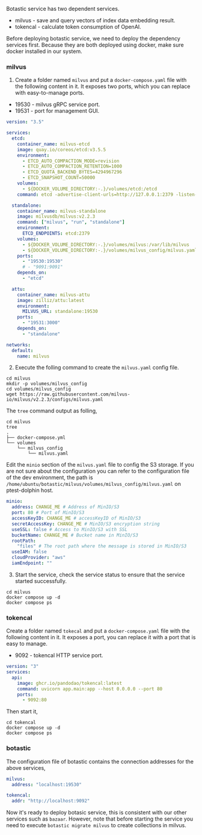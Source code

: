 Botastic service has two dependent services.

- milvus - save and query vectors of index data embedding result.
- tokencal - calculate token consumption of OpenAI.

Before deploying botastic service, we need to deploy the dependency services first. Because they are both deployed using docker, make sure docker installed in our system.

### milvus

1. Create a folder named `milvus` and put a `docker-compose.yaml` file with the following content in it.
 It exposes two ports, which you can replace with easy-to-manage ports. 
* 19530 - milvus gRPC service port.
* 19531 - port for management GUI.


```yaml
version: "3.5"

services:
  etcd:
    container_name: milvus-etcd
    image: quay.io/coreos/etcd:v3.5.5
    environment:
      - ETCD_AUTO_COMPACTION_MODE=revision
      - ETCD_AUTO_COMPACTION_RETENTION=1000
      - ETCD_QUOTA_BACKEND_BYTES=4294967296
      - ETCD_SNAPSHOT_COUNT=50000
    volumes:
      - ${DOCKER_VOLUME_DIRECTORY:-.}/volumes/etcd:/etcd
    command: etcd -advertise-client-urls=http://127.0.0.1:2379 -listen-client-urls http://0.0.0.0:2379 --data-dir /etcd

  standalone:
    container_name: milvus-standalone
    image: milvusdb/milvus:v2.2.3
    command: ["milvus", "run", "standalone"]
    environment:
      ETCD_ENDPOINTS: etcd:2379
    volumes:
      - ${DOCKER_VOLUME_DIRECTORY:-.}/volumes/milvus:/var/lib/milvus
      - ${DOCKER_VOLUME_DIRECTORY:-.}/volumes/milvus_config/milvus.yaml:/milvus/configs/milvus.yaml
    ports:
      - "19530:19530"
      # - "9091:9091"
    depends_on:
      - "etcd"

  attu:
    container_name: milvus-attu
    image: zilliz/attu:latest
    environment:
      MILVUS_URL: standalone:19530
    ports:
      - "19531:3000"
    depends_on:
      - "standalone"

networks:
  default:
    name: milvus

```

2. Execute the folling command to create the `milvus.yaml` config file.
```shell
cd milvus
mkdir -p volumes/milvus_config
cd volumes/milvus_config
wget https://raw.githubusercontent.com/milvus-io/milvus/v2.2.3/configs/milvus.yaml
```

The `tree` command output as folling,
```shell
cd milvus
tree
.
├── docker-compose.yml
└── volumes
    └── milvus_config
        └── milvus.yaml
```

Edit the `minio` section of the `milvus.yaml` file to config the S3 storage. If you are not sure about the configuration you can refer to the configuration file of the dev environment, the path is `/home/ubuntu/botastic/milvus/volumes/milvus_config/milvus.yaml` on ptest-dolphin host.
```yaml
minio:
  address: CHANGE_ME # Address of MinIO/S3
  port: 80 # Port of MinIO/S3
  accessKeyID: CHANGE_ME # accessKeyID of MinIO/S3
  secretAccessKey: CHANGE_ME # MinIO/S3 encryption string
  useSSL: false # Access to MinIO/S3 with SSL
  bucketName: CHANGE_ME # Bucket name in MinIO/S3
  rootPath:
    "files" # The root path where the message is stored in MinIO/S3
  useIAM: false
  cloudProvider: "aws"
  iamEndpoint: ""
```

3. Start the service, check the service status to ensure that the service started successfully.
```
cd milvus
docker compose up -d
docker compose ps
```

### tokencal
Create a folder named `tokecal` and put a `docker-compose.yaml` file with the following content in it. 
It exposes a port, you can replace it with a port that is easy to manage.
* 9092 - tokencal HTTP service port.
```yaml
version: "3"
services:
  api:
    image: ghcr.io/pandodao/tokencal:latest
    command: uvicorn app.main:app --host 0.0.0.0 --port 80
    ports:
      - 9092:80
```

Then start it,
```
cd tokencal
docker compose up -d
docker compose ps
```

### botastic
The configuration file of botastic contains the connection addresses for the above services,
```yaml
milvus:
  address: "localhost:19530"

tokencal:
  addr: "http://localhost:9092"
```
Now it's ready to deploy botasic service, this is consistent with our other services such as `bazaar`.
However, note that before starting the service you need to execute `botastic migrate milvus` to create collections in milvus.
